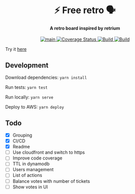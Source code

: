 <h1 align="center">
  ⚡ Free retro 🗣️
  <br>
</h1>
<h4 align="center">A retro board inspired by retrium</h4>
<p align="center">

<a href="https://github.com/andrewinci/free-retro/actions/workflows/ci.yml">
<img src="https://github.com/andrewinci/free-retro/actions/workflows/ci.yml/badge.svg?branch=main" alt="main"/>
</a>

<a href='https://coveralls.io/github/andrewinci/free-retro?branch=main'>
<img src='https://coveralls.io/repos/github/andrewinci/free-retro/badge.svg?branch=main' alt='Coverage Status' />
</a>

<a href="https://github.com/semantic-release/semantic-release">
<img src="https://img.shields.io/badge/%20%20%F0%9F%93%A6%F0%9F%9A%80-semantic--release-e10079.svg" alt="Build"/>
</a>

<a href="https://snyk.io/test/github/andrewinci/free-retro">
<img src="https://snyk.io/test/github/andrewinci/free-retro/badge.svg" alt="Build"/>
</a>

</p>

Try it [here](https://retroapp.amaker.xyz/)

## Development

Download dependencies: `yarn install`

Run tests: `yarn test`

Run locally: `yarn serve`

Deploy to AWS: `yarn deploy`

## Todo

- [x] Grouping
- [x] CI/CD
- [x] Readme
- [ ] Use cloudfront and switch to https
- [ ] Improve code coverage
- [ ] TTL in dynamodb
- [ ] Users management
- [ ] List of actions
- [ ] Balance votes with number of tickets
- [ ] Show votes in UI

